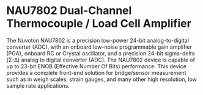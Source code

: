 # NAU7802 Dual-Channel Thermocouple / Load Cell Amplifier

The Nuvoton NAU7802 is a precision low-power 24-bit analog-to-digital converter (ADC), with an
onboard low-noise programmable gain amplifier (PGA), onboard RC or Crystal oscillator, and a
precision 24-bit sigma-delta (Σ-Δ) analog to digital converter (ADC). The NAU7802 device is capable of
up to 23-bit ENOB (Effective Number Of Bits) performance. This device provides a complete front-end
solution for bridge/sensor measurement such as in weigh scales, strain gauges, and many other high
resolution, low sample rate applications.
